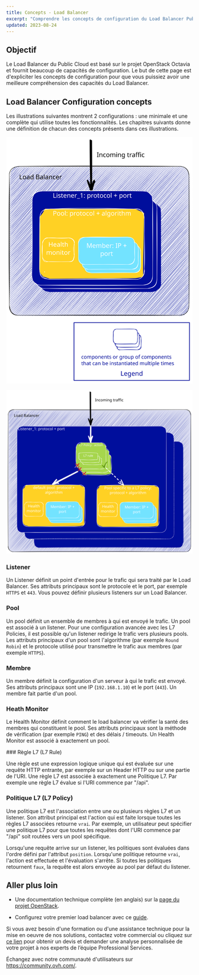 ```yaml
---
title: Concepts - Load Balancer
excerpt: "Comprendre les concepts de configuration du Load Balancer Public Cloud"
updated: 2023-08-24
---
```


## Objectif

Le Load Balancer du Public Cloud est basé sur le projet OpenStack Octavia et fournit beaucoup de capacités de configuration. Le but de cette page est d'expliciter les concepts de configuration pour que vous puissiez avoir une meilleure compréhension des capacités du Load Balancer.

## Load Balancer Configuration concepts

Les illustrations suivantes montrent 2 configurations : une minimale et une complète qui utilise toutes les fonctionnalités. Les chapitres suivants donne une définition de chacun des concepts présents dans ces illustrations.

![simple LB concepts](images/LB_concepts_simple.svg)

![full LB concepts](images/LB_concepts_full.svg)

### Listener

Un Listener définit un point d'entrée pour le trafic qui sera traité par le Load Balancer. Ses attributs principaux sont le protocole et le port, par exemple `HTTPS` et `443`. Vous pouvez définir plusieurs listeners sur un Load Balancer.

### Pool

Un pool définit un ensemble de membres à qui est envoyé le trafic. Un pool est associé à un listener. Pour une configuration avancée avec les L7 Policies, il est possible qu'un listener redirige le trafic vers plusieurs pools. 
Les attributs principaux d'un pool sont l'algorithme (par exemple `Round Robin`) et le protocole utilisé pour transmettre le trafic aux membres (par exemple `HTTPS`).

### Membre

Un membre définit la configuration d'un serveur à qui le trafic est envoyé. Ses attributs principaux sont une IP (`192.168.1.10`) et le port (`443`). Un membre fait partie d'un pool.

### Heath Monitor

Le Health Monitor définit comment le load balancer va vérifier la santé des membres qui constituent le pool. Ses attributs principaux sont la méthode de vérification (par exemple `PING`) et des délais / timeouts. Un Health Monitor est associé à exactement un pool. 

### Règle L7 (L7 Rule)

Une règle est une expression logique unique qui est évaluée sur une requête HTTP entrante, par exemple sur un Header HTTP ou sur une partie de l'URI. Une règle L7 est associée à exactement une Politique L7. Par exemple une règle L7 évalue si l'URI commence par "/api".

### Politique L7 (L7 Policy)

Une politique L7 est l'association entre une ou plusieurs règles L7 et un listener. Son attribut principal est l'action qui est faite lorsque toutes les règles L7 associées retourne `vrai`. Par exemple, un utilisateur peut spécifier une politique L7 pour que toutes les requêtes dont l'URI commence par "/api" soit routées vers un pool spécifique. 

Lorsqu'une requête arrive sur un listener, les politiques sont évaluées dans l'ordre défini par l'attribut `position`. Lorsqu'une politique retourne `vrai`, l'action est effectuée et l'évaluation s'arrête. Si toutes les politiques retournent `faux`, la requête est alors envoyée au pool par défaut du listener.

## Aller plus loin

- Une documentation technique complète (en anglais) sur la [page du projet OpenStack](https://docs.openstack.org/octavia/latest/).

- Configurez votre premier load balancer avec ce [guide](/pages/public_cloud/public_cloud_network_services/getting-started-01-create-lb-service).

Si vous avez besoin d'une formation ou d'une assistance technique pour la mise en oeuvre de nos solutions, contactez votre commercial ou cliquez sur [ce lien](https://www.ovhcloud.com/fr-ca/professional-services/) pour obtenir un devis et demander une analyse personnalisée de votre projet à nos experts de l’équipe Professional Services.

Échangez avec notre communauté d'utilisateurs sur <https://community.ovh.com/>.
